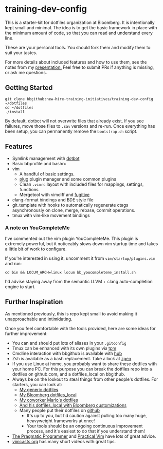 # training-dev-config
This is a starter-kit for dotfiles organization at Bloomberg.  It is intentionally kept small and minimal.  The idea is to get the basic framework in place with the minimum amount of code, so that you can read and understand every line.

These are your personal tools.  You should fork them and modify them to suit your tastes.

For more details about included features and how to use them, see the notes from my [presentation.](https://bbgithub.dev.bloomberg.com/bhipple/tooling-pointers)
Feel free to submit PRs if anything is missing, or ask me questions.

## Getting Started
```shell
git clone bbgithub:new-hire-training-initiatives/training-dev-config ~/dotfiles
cd ~/dotfiles
./install
```
By default, dotbot will not overwrite files that already exist. If you see failures, move those
files to `.sav` versions and re-run.  Once everything has been setup,
you can permanently remove the `bootstrap.sh` script.

## Features
* Symlink management with [dotbot](http://www.anishathalye.com/2014/08/03/managing-your-dotfiles/)
* Basic bbprofile and bashrc
* vim
    - A handful of basic settings.
    - [plug](https://github.com/junegunn/vim-plug) plugin manager and some common plugins
    - Clean `.vimrc` layout with included files for mappings, settings, functions
    - Mergetool with vimdiff and [fugitive](https://github.com/tpope/vim-fugitive)
* clang-format bindings and BDE style file
* git_template with hooks to automatically regenerate ctags asynchronously on clone, merge, rebase, commit operations.
* tmux with vim-like movement bindings

### A note on YouCompleteMe
I've commented out the vim plugin YouCompleteMe.  This plugin is extremely powerful, but it
noticeably slows down vim startup time and takes a little bit of work to configure.

If you're interested in using it, uncomment it from `vim/startup/plugins.vim` and run:
```
cd bin && LOCUM_ARCH=linux locum bb_youcompleteme_install.sh
```
I'd advise staying away from the semantic LLVM + clang auto-completion engine to start.

## Further Inspiration
As mentioned previously, this is repo kept small to avoid making it unapproachable and intimidating.

Once you feel comfortable with the tools provided, here are some ideas for further improvement:
* You can and should put lots of aliases in your `.gitconfig`
* Tmux can be enhanced with its own plugins via [tpm](https://github.com/tmux-plugins/tpm)
* Cmdline interaction with bbgithub is available with [hub](https://hub.github.com/)
* Zsh is available as a bash replacement. Take a look at [zgen](https://github.com/unixorn/zsh-quickstart-kit)
* If you use Linux at home, you probably want to share these dotfiles with your home PC. For this purpose you can break the dotfiles repo into a dotfiles on github.com, and a dotfiles_local on bbgithub.
* Always be on the lookout to steal things from other people's dotfiles.  For starters, you can look at:
    - [My generic dotfiles](https://github.com/bhipple/dotfiles)
    - [My Bloomberg dotfiles_local](https://bbgithub.dev.bloomberg.com/bhipple/dotfiles_local)
    - [My coworker Mario's dotfiles](https://github.com/mlongob/dotfiles)
    - [And his dotfiles_local with Bloomberg customizations](https://bbgithub.dev.bloomberg.com/mlongob1/dotfiles-local)
    - Many people put their dotfiles on [github](http://dotfiles.github.io/)
        * It's up to you, but I'd caution against pulling too many huge, heavyweight frameworks at once!
        * Your tools should be an ongoing continuous improvement process, and it's easiest to do that if you understand them!
* [The Pragmatic Programmer](https://www.amazon.com/Pragmatic-Programmer-Journeyman-Master/dp/020161622X) and [Practical Vim](https://pragprog.com/book/dnvim/practical-vim) have lots of great advice.
* [vimcasts.org](http://vimcasts.org/) has many short videos with great tips.
